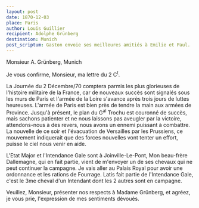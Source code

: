 ```yaml
---
layout: post
date: 1870-12-03
place: Paris
author: Louis Guillier
recipient: Adolphe Grünberg
destination: Munich
post_scriptum: Gaston envoie ses meilleures amitiés à Emilie et Paul.
---
```


Monsieur A. Grünberg, Munich


Je vous confirme, Monsieur, ma lettre du 2 C<sup>t</sup>.

La Journée du 2 Décembre/70 comptera parmis les plus glorieuses de l'histoire
militaire de la France, car de nouveaux succès sont signalés sous les murs de
Paris et l'armée de la Loire s'avance après trois jours de luttes heureuses.
L'armée de Paris est bien près de tendre la main aux armées de Province.
Jusqu'à présent, le plan du G<sup>al</sup> Trochu est couronné de succès, mais sachons
patienter et ne nous laissons pas aveugler par la victoire, attendons-nous
à des revers, nous avons un ennemi puissant à combattre.
La nouvelle de ce soir et l'évacuation de Versailles par les Prussiens, ce
mouvement indiquerait que des forces nouvelles vont tenter un effort, puisse le
ciel nous venir en aide.

L'Etat Major et l'Intendance Gale sont à Joinville-Le-Pont, Mon beau-frère
Dallemagne, qui en fait partie, vient de m'envoyer un de ses chevaux qui ne
peut continuer la campagne.
Je vais aller au Palais Royal pour avoir une ordonnance et les rations de
Fourrage.
Latis fait partie de l'Intendance Gale, c'est le 3me cheval d'un Intendant dont
les 2 autres sont en campagne.

Veuillez, Monsieur, présenter nos respects à Madame Grünberg, et agréez, je
vous prie, l'expression de mes sentiments dévoués.
